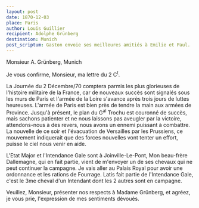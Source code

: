 ```yaml
---
layout: post
date: 1870-12-03
place: Paris
author: Louis Guillier
recipient: Adolphe Grünberg
destination: Munich
post_scriptum: Gaston envoie ses meilleures amitiés à Emilie et Paul.
---
```


Monsieur A. Grünberg, Munich


Je vous confirme, Monsieur, ma lettre du 2 C<sup>t</sup>.

La Journée du 2 Décembre/70 comptera parmis les plus glorieuses de l'histoire
militaire de la France, car de nouveaux succès sont signalés sous les murs de
Paris et l'armée de la Loire s'avance après trois jours de luttes heureuses.
L'armée de Paris est bien près de tendre la main aux armées de Province.
Jusqu'à présent, le plan du G<sup>al</sup> Trochu est couronné de succès, mais sachons
patienter et ne nous laissons pas aveugler par la victoire, attendons-nous
à des revers, nous avons un ennemi puissant à combattre.
La nouvelle de ce soir et l'évacuation de Versailles par les Prussiens, ce
mouvement indiquerait que des forces nouvelles vont tenter un effort, puisse le
ciel nous venir en aide.

L'Etat Major et l'Intendance Gale sont à Joinville-Le-Pont, Mon beau-frère
Dallemagne, qui en fait partie, vient de m'envoyer un de ses chevaux qui ne
peut continuer la campagne.
Je vais aller au Palais Royal pour avoir une ordonnance et les rations de
Fourrage.
Latis fait partie de l'Intendance Gale, c'est le 3me cheval d'un Intendant dont
les 2 autres sont en campagne.

Veuillez, Monsieur, présenter nos respects à Madame Grünberg, et agréez, je
vous prie, l'expression de mes sentiments dévoués.
